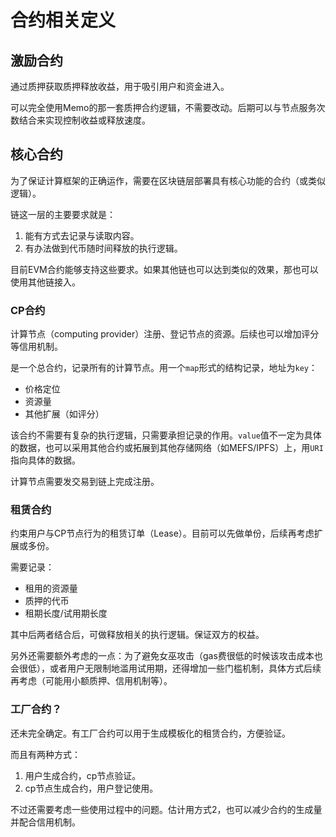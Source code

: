 # 合约相关定义

## 激励合约

通过质押获取质押释放收益，用于吸引用户和资金进入。

可以完全使用Memo的那一套质押合约逻辑，不需要改动。后期可以与节点服务次数结合来实现控制收益或释放速度。

## 核心合约

为了保证计算框架的正确运作，需要在区块链层部署具有核心功能的合约（或类似逻辑）。

链这一层的主要要求就是：

1. 能有方式去记录与读取内容。
2. 有办法做到代币随时间释放的执行逻辑。

目前EVM合约能够支持这些要求。如果其他链也可以达到类似的效果，那也可以使用其他链接入。

### CP合约

计算节点（computing provider）注册、登记节点的资源。后续也可以增加评分等信用机制。

是一个总合约，记录所有的计算节点。用一个`map`形式的结构记录，地址为`key`：

- 价格定位
- 资源量
- 其他扩展（如评分）

该合约不需要有复杂的执行逻辑，只需要承担记录的作用。`value`值不一定为具体的数据，也可以采用其他合约或拓展到其他存储网络（如MEFS/IPFS）上，用`URI`指向具体的数据。

计算节点需要发交易到链上完成注册。

### 租赁合约

约束用户与CP节点行为的租赁订单（Lease）。目前可以先做单份，后续再考虑扩展或多份。

需要记录：

- 租用的资源量
- 质押的代币
- 租期长度/试用期长度

其中后两者结合后，可做释放相关的执行逻辑。保证双方的权益。

另外还需要额外考虑的一点：为了避免女巫攻击（gas费很低的时候该攻击成本也会很低），或者用户无限制地滥用试用期，还得增加一些门槛机制，具体方式后续再考虑（可能用小额质押、信用机制等）。

### 工厂合约？

还未完全确定。有工厂合约可以用于生成模板化的租赁合约，方便验证。

而且有两种方式：

1. 用户生成合约，cp节点验证。
2. cp节点生成合约，用户登记使用。

不过还需要考虑一些使用过程中的问题。估计用方式2，也可以减少合约的生成量并配合信用机制。

